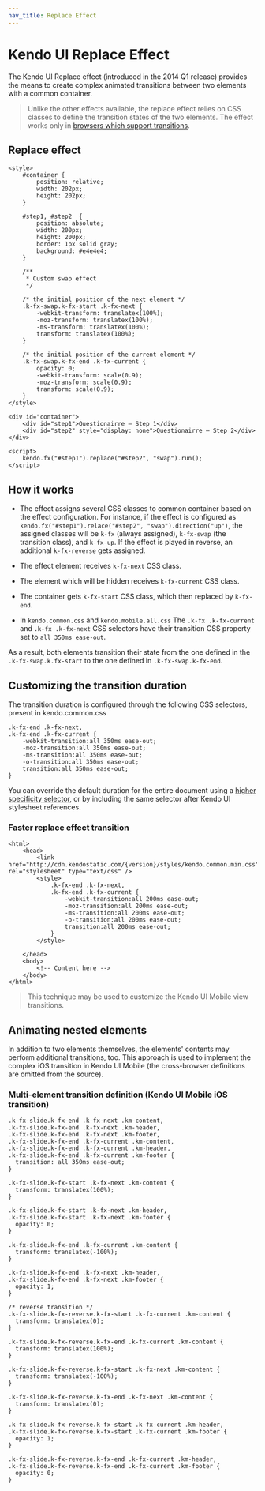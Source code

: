 ```yaml
---
nav_title: Replace Effect
---
```

# Kendo UI Replace Effect

The Kendo UI Replace effect (introduced in the 2014 Q1 release) provides the means to create complex animated transitions between two elements with a common container.

> Unlike the other effects available, the replace effect relies on CSS classes to define the transition states of the two elements. The effect works only in [browsers which support transitions](http://caniuse.com/css-transitions).

## Replace effect
    <style>
        #container {
            position: relative;
            width: 202px;
            height: 202px;
        }

        #step1, #step2  {
            position: absolute;
            width: 200px;
            height: 200px;
            border: 1px solid gray;
            background: #e4e4e4;
        }

        /**
         * Custom swap effect
         */

        /* the initial position of the next element */
        .k-fx-swap.k-fx-start .k-fx-next {
            -webkit-transform: translatex(100%);
            -moz-transform: translatex(100%);
            -ms-transform: translatex(100%);
            transform: translatex(100%);
        }

        /* the initial position of the current element */
        .k-fx-swap.k-fx-end .k-fx-current {
            opacity: 0;
            -webkit-transform: scale(0.9);
            -moz-transform: scale(0.9);
            transform: scale(0.9);
        }
    </style>

    <div id="container">
        <div id="step1">Questionairre – Step 1</div>
        <div id="step2" style="display: none">Questionairre – Step 2</div>
    </div>

    <script>
        kendo.fx("#step1").replace("#step2", "swap").run();
    </script>


## How it works

* The effect assigns several CSS classes to common container based on the effect configuration.
For instance, if the effect is configured as `kendo.fx("#step1").relace("#step2", "swap").direction("up")`, the assigned classes will be `k-fx` (always assigned), `k-fx-swap` (the transition class), and `k-fx-up`.
If the effect is played in reverse, an additional `k-fx-reverse` gets assigned.

* The effect element receives `k-fx-next` CSS class.
* The element which will be hidden receives `k-fx-current` CSS class.
* The container gets `k-fx-start` CSS class, which then replaced by `k-fx-end`.
* In `kendo.common.css` and `kendo.mobile.all.css` The `.k-fx .k-fx-current` and `.k-fx .k-fx-next` CSS selectors have their transition CSS property set to `all 350ms ease-out`.

As a result, both elements transition their state from the one defined in the `.k-fx-swap.k.fx-start` to the one defined in `.k-fx-swap.k-fx-end`.

## Customizing the transition duration

The transition duration is configured through the following CSS selectors, present in kendo.common.css

    .k-fx-end .k-fx-next,
    .k-fx-end .k-fx-current {
        -webkit-transition:all 350ms ease-out;
        -moz-transition:all 350ms ease-out;
        -ms-transition:all 350ms ease-out;
        -o-transition:all 350ms ease-out;
        transition:all 350ms ease-out;
    }

You can override the default duration for the entire document using a [higher specificity selector](https://developer.mozilla.org/en-US/docs/Web/CSS/Specificity), or by including the same selector after Kendo UI stylesheet references.

### Faster replace effect transition

    <html>
        <head>
            <link href="http://cdn.kendostatic.com/{version}/styles/kendo.common.min.css" rel="stylesheet" type="text/css" />
            <style>
                .k-fx-end .k-fx-next,
                .k-fx-end .k-fx-current {
                    -webkit-transition:all 200ms ease-out;
                    -moz-transition:all 200ms ease-out;
                    -ms-transition:all 200ms ease-out;
                    -o-transition:all 200ms ease-out;
                    transition:all 200ms ease-out;
                }
            </style>

        </head>
        <body>
            <!-- Content here -->
        </body>
    </html>

> This technique may be used to customize the Kendo UI Mobile view transitions.

## Animating nested elements

In addition to two elements themselves, the elements' contents may perform additional transitions, too. This approach is used to implement the complex iOS transition in Kendo UI Mobile (the cross-browser definitions are omitted from the source).

### Multi-element transition definition (Kendo UI Mobile iOS transition)
    .k-fx-slide.k-fx-end .k-fx-next .km-content,
    .k-fx-slide.k-fx-end .k-fx-next .km-header,
    .k-fx-slide.k-fx-end .k-fx-next .km-footer,
    .k-fx-slide.k-fx-end .k-fx-current .km-content,
    .k-fx-slide.k-fx-end .k-fx-current .km-header,
    .k-fx-slide.k-fx-end .k-fx-current .km-footer {
      transition: all 350ms ease-out;
    }

    .k-fx-slide.k-fx-start .k-fx-next .km-content {
      transform: translatex(100%);
    }

    .k-fx-slide.k-fx-start .k-fx-next .km-header,
    .k-fx-slide.k-fx-start .k-fx-next .km-footer {
      opacity: 0;
    }

    .k-fx-slide.k-fx-end .k-fx-current .km-content {
      transform: translatex(-100%);
    }

    .k-fx-slide.k-fx-end .k-fx-next .km-header,
    .k-fx-slide.k-fx-end .k-fx-next .km-footer {
      opacity: 1;
    }

    /* reverse transition */
    .k-fx-slide.k-fx-reverse.k-fx-start .k-fx-current .km-content {
      transform: translatex(0);
    }

    .k-fx-slide.k-fx-reverse.k-fx-end .k-fx-current .km-content {
      transform: translatex(100%);
    }

    .k-fx-slide.k-fx-reverse.k-fx-start .k-fx-next .km-content {
      transform: translatex(-100%);
    }

    .k-fx-slide.k-fx-reverse.k-fx-end .k-fx-next .km-content {
      transform: translatex(0);
    }

    .k-fx-slide.k-fx-reverse.k-fx-start .k-fx-current .km-header,
    .k-fx-slide.k-fx-reverse.k-fx-start .k-fx-current .km-footer {
      opacity: 1;
    }

    .k-fx-slide.k-fx-reverse.k-fx-end .k-fx-current .km-header,
    .k-fx-slide.k-fx-reverse.k-fx-end .k-fx-current .km-footer {
      opacity: 0;
    }
